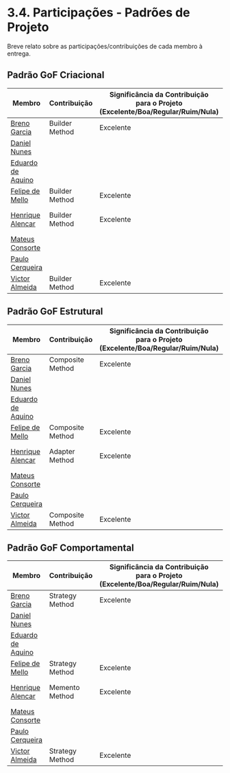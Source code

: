 # 3.4. Participações - Padrões de Projeto

Breve relato sobre as participações/contribuições de cada membro à entrega.

## Padrão GoF Criacional

| Membro | Contribuição | Significância da Contribuição <br> para o Projeto <br> (Excelente/Boa/Regular/Ruim/Nula) | Comprobatórios |
| ------ | ------ | ------ | ------ |
| [Breno Garcia](https://github.com/brenoalexandre0) | Builder Method | Excelente | [Builder](./Criacionais/builder-curriculo.md) <br> [Commit](https://github.com/UnBArqDsw2025-2-Turma02/2025.2-T02_G5_DicasDeEstagio_Entrega03/commit/eb8ab103fa145e02e241ce066291e07ce611eb71)|
| [Daniel Nunes](https://github.com/Mach1r0) |  |  |  |
| [Eduardo de Aquino](https://github.com/fxred) |  |  |  |
| [Felipe de Mello](https://github.com/FelipeNunesdM) | Builder Method | Excelente | [Builder](./Criacionais/builder-curriculo.md) <br> [Commit](https://github.com/UnBArqDsw2025-2-Turma02/2025.2-T02_G5_DicasDeEstagio_Entrega03/commit/eb8ab103fa145e02e241ce066291e07ce611eb71) |
| [Henrique Alencar](https://github.com/henryqma) | Builder Method | Excelente | [Builder](./Criacionais/builder.md) <br> [Commit](https://github.com/UnBArqDsw2025-2-Turma02/2025.2-T02_G5_DicasDeEstagio_Entrega03/commit/c4ae9f5704d9a7695fa04b58489633f3d2fe97fd) <br> [Commit](https://github.com/UnBArqDsw2025-2-Turma02/2025.2-T02_G5_DicasDeEstagio_Entrega03/commit/675fcfb858805ecb5d317397263be762452b0cbe) |
| [Mateus Consorte](https://github.com/MVConsorte) |  |  | |
| [Paulo Cerqueira](https://github.com/paulocerqr) |  |  |  |
| [Victor Almeida](https://github.com/aqela-batata-alt) | Builder Method | Excelente | [Builder](./Criacionais/builder-curriculo.md) <br> [Commit](https://github.com/UnBArqDsw2025-2-Turma02/2025.2-T02_G5_DicasDeEstagio_Entrega03/commit/eb8ab103fa145e02e241ce066291e07ce611eb71) |


## Padrão GoF Estrutural

| Membro | Contribuição | Significância da Contribuição <br> para o Projeto <br> (Excelente/Boa/Regular/Ruim/Nula) | Comprobatórios |
| ------ | ------ | ------ | ------ |
| [Breno Garcia](https://github.com/brenoalexandre0) | Composite Method | Excelente | [Composite](./Estruturais/composite.md) <br> [Commit](https://github.com/UnBArqDsw2025-2-Turma02/2025.2-T02_G5_DicasDeEstagio_Entrega03/commit/eb8ab103fa145e02e241ce066291e07ce611eb71) |
| [Daniel Nunes](https://github.com/Mach1r0) |  |  |  |
| [Eduardo de Aquino](https://github.com/fxred) |  |  |  |
| [Felipe de Mello](https://github.com/FelipeNunesdM) | Composite Method | Excelente | [Composite](./Estruturais/composite.md) <br> [Commit](https://github.com/UnBArqDsw2025-2-Turma02/2025.2-T02_G5_DicasDeEstagio_Entrega03/commit/eb8ab103fa145e02e241ce066291e07ce611eb71) |
| [Henrique Alencar](https://github.com/henryqma) | Adapter Method | Excelente | [Adapter](./Estruturais/adapter.md) <br> [Commit](https://github.com/UnBArqDsw2025-2-Turma02/2025.2-T02_G5_DicasDeEstagio_Entrega03/commit/906492823c0baf299a2dd505b4c22e43edf20305) <br> [Commit](https://github.com/UnBArqDsw2025-2-Turma02/2025.2-T02_G5_DicasDeEstagio_Entrega03/commit/74b15f0d9c8b3fef2e5b0e2930c651805b519b63) |
| [Mateus Consorte](https://github.com/MVConsorte) |  |  | |
| [Paulo Cerqueira](https://github.com/paulocerqr) |  |  |  |
| [Victor Almeida](https://github.com/aqela-batata-alt) | Composite Method | Excelente | [Composite](./Estruturais/composite.md) <br> [Commit](https://github.com/UnBArqDsw2025-2-Turma02/2025.2-T02_G5_DicasDeEstagio_Entrega03/commit/eb8ab103fa145e02e241ce066291e07ce611eb71) |


## Padrão GoF Comportamental

| Membro | Contribuição | Significância da Contribuição <br> para o Projeto <br> (Excelente/Boa/Regular/Ruim/Nula) | Comprobatórios |
| ------ | ------ | ------ | ------ |
| [Breno Garcia](https://github.com/brenoalexandre0) | Strategy Method | Excelente | [Strategy](./Comportamentais/strategy.md) <br> [Commit](https://github.com/UnBArqDsw2025-2-Turma02/2025.2-T02_G5_DicasDeEstagio_Entrega03/commit/eb8ab103fa145e02e241ce066291e07ce611eb71) |
| [Daniel Nunes](https://github.com/Mach1r0) |  |  |  |
| [Eduardo de Aquino](https://github.com/fxred) |  |  |  |
| [Felipe de Mello](https://github.com/FelipeNunesdM) | Strategy Method  | Excelente | [Strategy](./Comportamentais/strategy.md) <br> [Commit](https://github.com/UnBArqDsw2025-2-Turma02/2025.2-T02_G5_DicasDeEstagio_Entrega03/commit/eb8ab103fa145e02e241ce066291e07ce611eb71) |
| [Henrique Alencar](https://github.com/henryqma) | Memento Method | Excelente | [Memento](./Comportamentais/memento.md) <br> [Commit](https://github.com/UnBArqDsw2025-2-Turma02/2025.2-T02_G5_DicasDeEstagio_Entrega03/commit/f406611d8716bdb88875cec537d3b579d1c0cf15) <br> [Commit](https://github.com/UnBArqDsw2025-2-Turma02/2025.2-T02_G5_DicasDeEstagio_Entrega03/commit/c03df7369750956f1d009441a5fe46c1c20b228f) |
| [Mateus Consorte](https://github.com/MVConsorte) |  |  | |
| [Paulo Cerqueira](https://github.com/paulocerqr) |  |  |  |
| [Victor Almeida](https://github.com/aqela-batata-alt) | Strategy Method | Excelente | [Strategy](./Comportamentais/strategy.md) <br> [Commit](https://github.com/UnBArqDsw2025-2-Turma02/2025.2-T02_G5_DicasDeEstagio_Entrega03/commit/eb8ab103fa145e02e241ce066291e07ce611eb71) |
